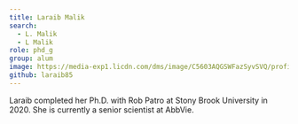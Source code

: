 ```yaml
---
title: Laraib Malik
search:
  - L. Malik
  - L Malik
role: phd_g
group: alum
image: https://media-exp1.licdn.com/dms/image/C5603AQGSWFazSyvSVQ/profile-displayphoto-shrink_800_800/0/1517274020708?e=1611792000&v=beta&t=O_YCHWbxeLVTgJWSHokJMuMtm62n6Q2aNlqjApR_e-g
github: laraib85
---
```


Laraib completed her Ph.D. with Rob Patro at Stony Brook University in 2020. She is currently a senior scientist at AbbVie.
